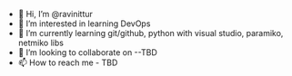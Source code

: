 - 👋 Hi, I’m @ravinittur
- 👀 I’m interested in learning DevOps
- 🌱 I’m currently learning git/github, python with visual studio, paramiko, netmiko libs
- 💞️ I’m looking to collaborate on --TBD
- 📫 How to reach me - TBD

<!---
ravinittur/ravinittur is a ✨ special ✨ repository because its `README.md` (this file) appears on your GitHub profile.
You can click the Preview link to take a look at your changes.
--->
